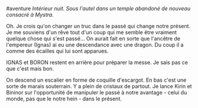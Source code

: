#aventure
_Intérieur nuit. Sous l'autel dans un temple abandoné de nouveau consacré à Mystra._

Oh. Je crois qu'on changer un truc dans le passé qui change notre présent.
Je me souviens d'un rêve tout d'un coup qui me semble être vraiment quelque chose qui s'est passé... On aurait fait en sorte que l'ancêtre de l'empereur (Ignas) ai eu une descendance avec une dragon. Du coup il a comme des écailles qui lui sont apparues.

IGNAS et BORON restent en arrière pour préparer la messe. Je sais pas ce que c'est mais bon. 

On descend un escalier en forme de coquille d'escargot. En bas c'est une sorte de marais souterrain. Y a plein de cristaux de partout.  Je lance Kirin et Bininor sur l'opportunité de manipuler le passé à notre avantage - celui du monde, pas que le notre hein - dans le présent.